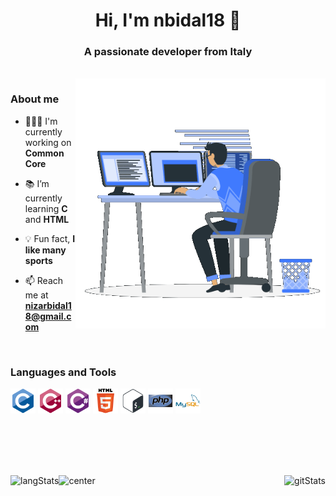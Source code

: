 <h1 align="center">
  Hi, I'm nbidal18 👋
</h1>

<h3 align="center">
  A passionate developer from Italy
</h3>

<br>

<img align="right" alt="devGif" width="400" src="https://github.com/nbidal18/nbidal18/blob/main/content/dev.gif" />
<!-- not working for some reason -->
<!-- <img align="right" alt="42badge" width="400" src="https://badge.mediaplus.ma/darkblue/nbidal?1337Badge=off&UM6P=off" /> -->

<h3 align="left">
  About me
</h3>

- 👨🏻‍💻 I'm currently working on **Common Core**

- 📚 I’m currently learning **C** and **HTML**

- 💡 Fun fact, **I like many sports**

-  📫 Reach me at **nizarbidal18@gmail.com**

<br>

<h3 align="left">
  Languages and Tools
</h3>

<p align="left">
  <img alt="c" src="https://github.com/nbidal18/nbidal18/blob/main/content/c-original.svg" width="40" height="40" />
  <img alt="cplusplus" src="https://github.com/nbidal18/nbidal18/blob/main/content/cplusplus-original.svg" width="40" height="40" />
  <img alt="csharp" src="https://github.com/nbidal18/nbidal18/blob/main/content/csharp-original.svg" width="40" height="40" />
  <img alt="html5" src="https://github.com/nbidal18/nbidal18/blob/main/content/html5-original-wordmark.svg" width="40" height="40" />
  <img alt="bash" src="https://github.com/nbidal18/nbidal18/blob/main/content/bash-original.svg" width="40" height="40" />
  <img alt="php" src="https://github.com/nbidal18/nbidal18/blob/main/content/php-original.svg" width="40" height="40" />
  <img alt="mysql" src="https://github.com/nbidal18/nbidal18/blob/main/content/mysql-original-wordmark.svg" width="40" height="40" /> </a>
</p>

<br>
<br>
<br>
<br>


<p>
  <img align="right" alt="gitStats" src="https://github-readme-stats.vercel.app/api?username=nbidal18&show_icons=true&theme=dark&title_color=a0bdff&icon_color=22c55e&text_color=417bff&border_color=1D2B3D&bg_color=0c1117&hide_border=false&locale=en" />
  <img alt="center" src="https://github-readme-streak-stats.herokuapp.com/?user=nbidal18&exclude_days=Sun%2CSat&excludeDaysLabel=0c1117&stroke=1D2B3D&background=0c1117&ring=417bff&fire=22c55e&currStreakNum=a0bdff&currStreakLabel=a0bdff&sideNums=a0bdff&sideLabels=a0bdff&dates=417bff&hide_border=false&border=1D2B3D" />
  <img align="left" alt="langStats" src="https://github-readme-stats.vercel.app/api/top-langs?username=nbidal18&show_icons=true&theme=dark&title_color=a0bdff&text_color=417bff&border_color=1D2B3D&bg_color=0c1117&hide_border=false&locale=en&layout=compact" />
</p>
